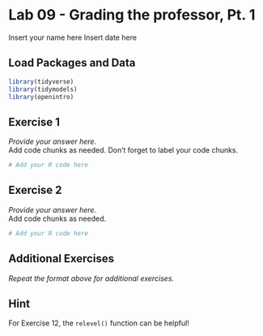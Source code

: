 Lab 09 - Grading the professor, Pt. 1
================
Insert your name here
Insert date here

## Load Packages and Data

``` r
library(tidyverse) 
library(tidymodels)
library(openintro)
```

## Exercise 1

*Provide your answer here.*  
Add code chunks as needed. Don’t forget to label your code chunks.

``` r
# Add your R code here
```

## Exercise 2

*Provide your answer here.*  
Add code chunks as needed.

``` r
# Add your R code here
```

## Additional Exercises

*Repeat the format above for additional exercises.*

## Hint

For Exercise 12, the `relevel()` function can be helpful!
